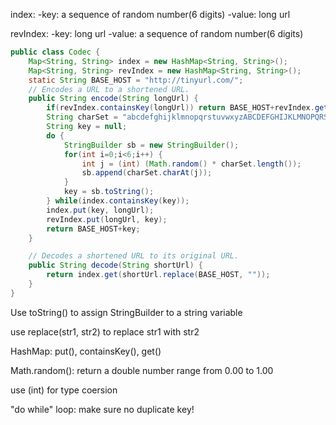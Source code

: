 index:
-key: a sequence of random number(6 digits)
-value: long url

revIndex:
-key: long url
-value: a sequence of random number(6 digits)

```java
public class Codec {
    Map<String, String> index = new HashMap<String, String>();
    Map<String, String> revIndex = new HashMap<String, String>();
    static String BASE_HOST = "http://tinyurl.com/";
    // Encodes a URL to a shortened URL.
    public String encode(String longUrl) {
        if(revIndex.containsKey(longUrl)) return BASE_HOST+revIndex.get(longUrl);
        String charSet = "abcdefghijklmnopqrstuvwxyzABCDEFGHIJKLMNOPQRSTUVWXYZ0123456789";
        String key = null;
        do {
            StringBuilder sb = new StringBuilder();
            for(int i=0;i<6;i++) {
                int j = (int) (Math.random() * charSet.length());
                sb.append(charSet.charAt(j));
            }
            key = sb.toString();
        } while(index.containsKey(key));
        index.put(key, longUrl);
        revIndex.put(longUrl, key);
        return BASE_HOST+key;
    }

    // Decodes a shortened URL to its original URL.
    public String decode(String shortUrl) {
        return index.get(shortUrl.replace(BASE_HOST, ""));
    }
}
```

Use toString() to assign StringBuilder to a string variable

use replace(str1, str2) to replace str1 with str2

HashMap: put(), containsKey(), get()

Math.random(): return a double number range from 0.00 to 1.00

use (int) for type coersion

"do while" loop: make sure no duplicate key!  
